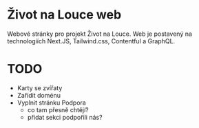 # Život na Louce web

Webové stránky pro projekt Život na Louce. Web je postavený na technologiích Next.JS, Tailwind.css, Contentful a GraphQL.

# TODO

- Karty se zvířaty
- Zařídit doménu
- Vyplnit stránku Podpora 
  - co tam přesně chtějí? 
  - přidat sekci podpořili nás?